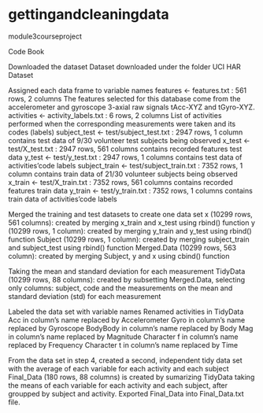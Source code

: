 # gettingandcleaningdata
module3courseproject

Code Book

Downloaded the dataset
Dataset downloaded under the folder UCI HAR Dataset

Assigned each data frame to variable names
features <- features.txt : 561 rows, 2 columns
The features selected for this database come from the accelerometer and gyroscope 3-axial raw signals tAcc-XYZ and tGyro-XYZ.
activities <- activity_labels.txt : 6 rows, 2 columns
List of activities performed when the corresponding measurements were taken and its codes (labels)
subject_test <- test/subject_test.txt : 2947 rows, 1 column
contains test data of 9/30 volunteer test subjects being observed
x_test <- test/X_test.txt : 2947 rows, 561 columns
contains recorded features test data
y_test <- test/y_test.txt : 2947 rows, 1 columns
contains test data of activities’code labels
subject_train <- test/subject_train.txt : 7352 rows, 1 column
contains train data of 21/30 volunteer subjects being observed
x_train <- test/X_train.txt : 7352 rows, 561 columns
contains recorded features train data
y_train <- test/y_train.txt : 7352 rows, 1 columns
contains train data of activities’code labels

Merged the training and test datasets to create one data set
x (10299 rows, 561 columns): created by merging x_train and x_test using rbind() function
y (10299 rows, 1 column): created by merging y_train and y_test using rbind() function
Subject (10299 rows, 1 column): created by merging subject_train and subject_test using rbind() function
Merged.Data (10299 rows, 563 column): created by merging Subject, y and x using cbind() function

Taking the mean and standard deviation for each measurement
TidyData (10299 rows, 88 columns): created by subsetting Merged.Data, selecting only columns: subject, code and the measurements on the mean and standard deviation (std) for each measurement

Labeled the data set with variable names
Renamed activities in TidyData
Acc in column’s name replaced by Accelerometer
Gyro in column’s name replaced by Gyroscope
BodyBody in column’s name replaced by Body
Mag in column’s name replaced by Magnitude
Character f in column’s name replaced by Frequency
Character t in column’s name replaced by Time

From the data set in step 4, created a second, independent tidy data set with the average of each variable for each activity and each subject
Final_Data (180 rows, 88 columns) is created by sumarizing TidyData taking the means of each variable for each activity and each subject, after groupped by subject and activity.
Exported Final_Data into Final_Data.txt file.
